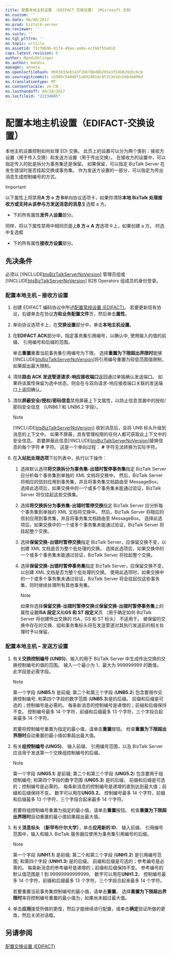 ```yaml
---
title: 配置本地主机设置 （EDIFACT 交换设置） |Microsoft 文档
ms.custom: ''
ms.date: 06/08/2017
ms.prod: biztalk-server
ms.reviewer: ''
ms.suite: ''
ms.tgt_pltfrm: ''
ms.topic: article
ms.assetid: f1cf8696-d1f4-49aa-aa0a-ecf66f55e01d
caps.latest.revision: 6
author: MandiOhlinger
ms.author: mandia
manager: anneta
ms.openlocfilehash: 0b93833e8143f1b6706d86295e3f5db8292bc6c8
ms.sourcegitcommit: cb908c540d8f1a692d01dc8f313e16cb4b4e696d
ms.translationtype: MT
ms.contentlocale: zh-CN
ms.lasthandoff: 09/20/2017
ms.locfileid: "22234685"
---
```

# <a name="configuring-local-host-settings-edifact-interchange-settings"></a>配置本地主机设置（EDIFACT-交换设置）
本地主机设置控制如何处理 EDI 交换。 此页上的设置可以分为两个类别：接收方设置（用于传入交换）和发送方设置（用于传出交换）。 在接收方的设置中，可以指定传入的批是拆分为事务集还是保留。 如果保留，可以指定 BizTalk Server 在发生错误时是否挂起交换或事务集。 作为发送方设置的一部分，可以指定为传出消息生成控制编号的方式。  
  
> [!IMPORTANT]
>  以下属性上将禁用**A 方-> 方 B**单向协议选项卡，如果你清除**本地 BizTalk 处理接收方或支持从该参与方发送消息的消息**复选框 a 方。  
>   
>  -   下的所有属性**发件人设置**部分。  
>   
>  同样，将以下属性禁用中相同页面上**B 方-> A 方**选项卡上，如果创建 a 方。 时选中复选框  
>   
>  -   下的所有属性**接收方设置**部分。  
  
## <a name="prerequisites"></a>先决条件  
 必须以 [!INCLUDE[btsBizTalkServerNoVersion](../includes/btsbiztalkservernoversion-md.md)] 管理员组或 [!INCLUDE[btsBizTalkServerNoVersion](../includes/btsbiztalkservernoversion-md.md)] B2B Operators 组成员的身份登录。  
  
### <a name="to-configure-local-host--receivers-settings"></a>配置本地主机 – 接收方设置  
  
1.  创建 EDIFACT 编码协议中所述[配置常规设置 (EDIFACT)](../core/configuring-general-settings-edifact.md)。 若要更新现有协议，右键单击在协议**方和业务配置文件**页，然后单击**属性**。  
  
2.  单向协议选项卡上，在**交换设置**部分中，单击**本地主机设置**。  
  
3.  在**EDIFACT ACK**部分中，指定事务集引用编号，以确认中, 使用输入的值的前缀、 引用编号和后缀的范围。  
  
     单击**重置**重置当前事务集引用编号为下限。 选择**重置为下限超出界限时**能够[!INCLUDE[btsBizTalkServerNoVersion](../includes/btsbiztalkservernoversion-md.md)]将引用编号重置为较低范围值限制，如果超出最大限制。  
  
4.  清除**路由 ACK 发送管道请求-响应接收端口**返回通过单独确认发送端口。 如果将该属性保留为选中状态，则会在与双向请求-响应接收端口关联的发送端口上返回确认。  
  
5.  清除**屏蔽安全/授权/密码信息**禁用屏蔽上下文属性，以防止信息泄漏中的授权/密码安全信息 （UNB6.1 和 UNB6.2 字段）。  
  
    > [!NOTE]
    >  [!INCLUDE[btsBizTalkServerNoVersion](../includes/btsbiztalkservernoversion-md.md)] 收到消息后，会将 UNB 标头升级到消息的上下文中。 如果不屏蔽，具有管理权限的任何人都可获取此上下文中的安全信息。 若要屏蔽此信息[!INCLUDE[btsBizTalkServerNoVersion](../includes/btsbiztalkservernoversion-md.md)]替换信息的每个字符 **#** 字符。 这是一个单向过程：  **#** 字符无法转换为实际字符。  
  
6.  在**入站批处理选项**下拉列表中，执行以下操作：  
  
    1.  选择默认选项**将交换拆分为事务集-出错时暂停事务集**指定 BizTalk Server 应分析每个事务集到单独的 XML 文档将交换中。 然后，BizTalk Server 将相应的信封应用到事务集，并且将事务集文档路由至 MessageBox。 选择此选项后，如果交换中的一个或多个事务集未能通过验证，BizTalk Server 将仅挂起这些交换集。  
  
    2.  选择**将交换拆分为事务集-出错时暂停交换**指定 BizTalk Server 应分析每个事务集到单独的 XML 文档将交换中。 然后，BizTalk Server 将相应的信封应用到事务集，并且将事务集文档路由至 MessageBox。 选择此选项后，如果交换中的一个或多个事务集未能通过验证，BizTalk Server 将挂起整个交换。  
  
    3.  选择**保留交换-出错时暂停交换**指定 BizTalk Server，应保留交换不变，以创建 XML 文档是否为整个批处理的交换。 选择此选项后，如果交换中的一个或多个事务集未能通过验证，BizTalk Server 将挂起整个交换。  
  
    4.  选择**保留交换-出错时暂停事务集**指定 BizTalk Server，应保留交换不变，以创建 XML 文档是否为整个批处理的交换。 使用此选项时，如果交换中的一个或多个事务集未通过验证，BizTalk Server 将会挂起仅这些事务集，同时继续处理所有其他事务集。  
  
        > [!NOTE]
        >  如果你选择**保留交换-出错时暂停交换**或**保留交换-出错时暂停事务集**上的属性设置**ISA 段定义**和**GS 和 ST 段定义**页 （用于确定如何 BizTalk Server 将创建传出交换的 ISA，GS 和 ST 标头） 不适用于。 被保留的交换中存在的交换、组和事务集标头将在发送管道对其执行发送前的相关处理时予以保留。  
  
### <a name="to-configure-local-host--senders-settings"></a>配置本地主机 – 发送方设置  
  
1.  有关**交换控制编号 (UNB5)**，输入的用于 BizTalk Server 中生成传出交换的交换控制编号的值的范围。 输入一个最小为 1、最大为 999999999 的数值。 此字段是必需字段。  
  
    > [!NOTE]
    >  第一个字段 (**UNB5.1**) 是前缀; 第二个和第三个字段 (**UNB5.2**) 包含要用作交换控制编号; 和第四个字段的数字范围 (**UNB5.3**)是的后缀。 前缀和后缀是可选的；控制编号是必需的。 每条新消息的控制编号是递增的；前缀和后缀保持不变。 控制编号最多 14 个字符，前缀和后缀最多 13 个字符，三个字段合起来最多 14 个字符。  
    >   
    >  若要将控制编号重置为指定的最小值，请单击**重置**按钮。 检查**重置为下限超出界限时**自动重置的最小值如果超出最大值。  
  
2.  有关**组控制编号 (UNG5)**、 输入前缀、 引用编号范围，以及 BizTalk Server 应该用于发送第一个交换组控制编号的后缀。  
  
    > [!NOTE]
    >  第一个字段 (**UNG5.1**) 是前缀; 第二个和第三个字段 (**UNG5.2**) 包含要用于组控制编号; 和第四个字段的数字范围 (**UNG5.3**) 是的后缀。 前缀和后缀是可选的；控制编号是必需的。 每条新消息的控制编号是递增的直到达到最大值；前缀和后缀保持不变。 数字可以用在**UNG5.2**。 控制编号最多 14 个字符，前缀和后缀最多 13 个字符，三个字段合起来最多 14 个字符。  
    >   
    >  若要将组控制编号重置为指定的最小值，请单击**重置**按钮。 检查**重置为下限超出界限时**自动重置的最小值如果超出最大值。  
  
3.  有关**消息标头 （新罕布什尔大学）**，单击**应用新的 ID**、 输入前缀、 引用编号范围中，输入和输入 BizTalk 服务器应使用为事务集引用编号的后缀。  
  
    > [!NOTE]
    >  第一个字段 (**UNH1.1**) 是前缀; 第二个和第三个字段 (**UNH1.2**) 是引用编号范围; 和第四个字段 (**UNH1.3**) 是的后缀。 前缀和后缀是可选的；参考编号是必需的。 每条新消息的参考编号是递增的；前缀和后缀保持不变。 参考编号的默认值范围是 1 到 99999999999999。 数字可以用在**UNH1.2**。 控制编号最多 14 个字符，前缀和后缀最多 13 个字符，三个字段合起来最多 14 个字符。  
    >   
    >  若要重置当前事务集控制编号的最小值，请单击**重置**。 选择**重置为下限超出界限时**来将控制编号重置的最小值为，如果尚未超过最大值。  
  
4.  单击**应用**接受所做的更改，然后才能继续进行配置，或单击**确定**验证所做的更改，然后关闭对话框。  
  
## <a name="see-also"></a>另请参阅  
 [配置交换设置 (EDIFACT)](../core/configuring-interchange-settings-edifact.md)
